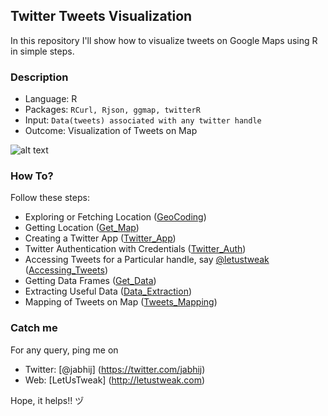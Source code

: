 ## Twitter Tweets Visualization

In this repository I'll show how to visualize tweets on Google Maps using R in simple steps.

### Description

- Language: R
- Packages: `RCurl, Rjson, ggmap, twitterR`
- Input: `Data(tweets) associated with any twitter handle`
- Outcome: Visualization of Tweets on Map

![alt text](https://cloud.githubusercontent.com/assets/7325312/18176329/c76b92d6-7092-11e6-8707-c3546c3a2ed2.png)

### How To?

Follow these steps:

- Exploring or Fetching Location ([GeoCoding](https://github.com/jabhij/Twitter_Tweets_Visualization/blob/master/How_To/Geocoding.r))
- Getting Location ([Get_Map](https://github.com/jabhij/Twitter_Tweets_Visualization/blob/master/How_To/GetMap.r))
- Creating a Twitter App ([Twitter_App](https://github.com/jabhij/Twitter_Tweets_Visualization/blob/master/How_To/Twitter_App.r))
- Twitter Authentication with Credentials ([Twitter_Auth](https://github.com/jabhij/Twitter_Tweets_Visualization/blob/master/How_To/Twitter_Auth.r))
- Accessing Tweets for a Particular handle, say [@letustweak](https://twitter.com/letustweak) ([Accessing_Tweets](https://github.com/jabhij/Twitter_Tweets_Visualization/blob/master/How_To/Accessing_Tweets.r))
- Getting Data Frames ([Get_Data](https://github.com/jabhij/Twitter_Tweets_Visualization/blob/master/How_To/Get_Data.r))
- Extracting Useful Data ([Data_Extraction](https://github.com/jabhij/Twitter_Tweets_Visualization/blob/master/How_To/Data_Extraction.r))
- Mapping of Tweets on Map ([Tweets_Mapping](https://github.com/jabhij/Twitter_Tweets_Visualization/blob/master/How_To/Tweets_Mapping.r))

### Catch me

For any query, ping me on 
- Twitter: [@jabhij] (https://twitter.com/jabhij)
- Web: [LetUsTweak] (http://letustweak.com)

Hope, it helps!! ヅ
